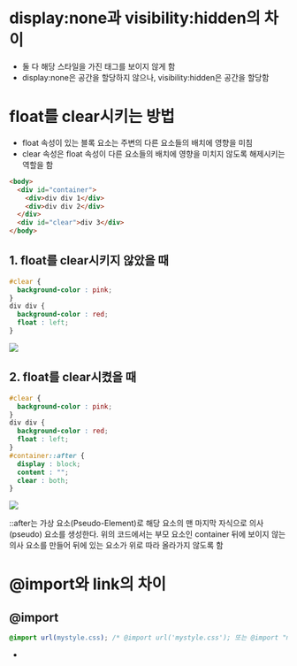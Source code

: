# display:none과 visibility:hidden의 차이
* 둘 다 해당 스타일을 가진 태그를 보이지 않게 함
* display:none은 공간을 할당하지 않으나, visibility:hidden은 공간을 할당함

# float를 clear시키는 방법
* float 속성이 있는 블록 요소는 주변의 다른 요소들의 배치에 영향을 미침
* clear 속성은 float 속성이 다른 요소들의 배치에 영향을 미치지 않도록 해제시키는 역할을 함
```html
<body>
  <div id="container">
    <div>div div 1</div>
    <div>div div 2</div>
  </div>
  <div id="clear">div 3</div>
</body>
```
## 1. float를 clear시키지 않았을 때
```css
#clear {
  background-color : pink;
}
div div {
  background-color : red;
  float : left;
}
```
<img src="https://user-images.githubusercontent.com/67459853/104121305-7348c400-5380-11eb-998a-9a53c14353fb.PNG">

## 2. float를 clear시켰을 때
```css
#clear {
  background-color : pink;
}
div div {
  background-color : red;
  float : left;
}
#container::after {
  display : block;
  content : "";
  clear : both;
}
```
<img src="https://user-images.githubusercontent.com/67459853/104121307-7479f100-5380-11eb-81f2-fa833eae716c.PNG">

::after는 가상 요소(Pseudo-Element)로 해당 요소의 맨 마지막 자식으로 의사(pseudo) 요소를 생성한다. 위의 코드에서는 부모 요소인 container 뒤에 보이지 않는 의사 요소를 만들어 뒤에 있는 요소가 위로 따라 올라가지 않도록 함

# @import와 link의 차이
## @import
```css
@import url(mystyle.css); /* @import url('mystyle.css'); 또는 @import "mystyle.css";도 가능 */
```
* <style> 안에서만 사용되며, 그렇기 때문에 CSS 파일 내부에서도 @import를 사용할 수 있음
* 직렬방식으로 다운로드하여 로딩 속도가 비교적 긺.
* 여러 개의 @import 사용시 일부 브라우저(IE)에서 다운로드 순서가 달라 문제가 발생할 수 있음
* 일부 브라우저(Microsoft Edge)에서 @import 방식을 처리하지 못함

## link
```html
<head>
  <link href="mystyle.css" type="text/css" rel="stylesheet">
</head>
```
* type="text/css"는 불러오는 파일이 CSS 언어로 작성된 텍스트 파일임을 알려줌
* rel="stylesheet"는 불러오는 파일이 스타일 시트임을 알려줌
* 종료 태그(\</link\>)가 없음
* 병렬방식으로 다운로드하여 로딩 속도가 비교적 빠름
* 여러 개의 link를 사용해도 IE에서 동일한 순서로 작동함
* Edge에서도 처리가 가능한 방식임

# negative margins(음수 margin)
* margin-top/margin-left 속성에 음수를 지정하면 위쪽/왼쪽으로 요소가 이동함
```html
<div id="wrap">
    <div id="box"></div>
</div>
```
```css
div {
    width: 100px;
    height: 100px;
}
#wrap {
    position: relative;
    top: 50px; left: 50px;
    border: 5px solid black;
}
#box {
    background-color: pink;
    margin-left: -50px;
}
```
<img src="https://user-images.githubusercontent.com/67459853/109996465-9b3a1f80-7d52-11eb-9052-adf141ac7d0d.PNG">

```css
#box {
    background-color: pink;
    margin-top: -50px;
}
```
<img src="https://user-images.githubusercontent.com/67459853/109996463-9b3a1f80-7d52-11eb-84ab-4f41cf4ccb98.PNG">

* width 속성을 지정하지 않고 margin-left/margin-right 속성에 음수를 지정하면 요소의 width가 증가함
```css
div {
    height: 100px;
}
#wrap {
    width: 100px;
    position: relative;
    top: 50px; left: 50px;
    border: 5px solid black;
}
#box {
    background-color: pink;
    margin-left: -50px;
}
```
<img src="https://user-images.githubusercontent.com/67459853/109996462-9aa18900-7d52-11eb-849c-872b4d034978.PNG">

```css
#box {
    background-color: pink;
    margin-right: -50px;
}
```
<img src="https://user-images.githubusercontent.com/67459853/109996460-9aa18900-7d52-11eb-8c3b-e3309e46d11b.PNG">

* margin-bototm/margin-right 속성에 음수를 지정하면 다음에 오는 요소를 끌어당김
```html
<div id="box1"></div>
<div id="box2"></div>
```
```css
div {
    display: inline-block;
    width: 100px;
    height: 100px;
}
#box1 {
    background-color: pink;
    margin-right: -50px;
}
#box2 {
    background-color: skyblue;
}
```
<img src="https://user-images.githubusercontent.com/67459853/109996472-9bd2b600-7d52-11eb-93d5-2008b17d60bd.PNG">

```css
div {
    width: 100px;
    height: 100px;
}
#box1 {
    background-color: pink;
    margin-bottom: -50px;
}
#box2 {
    background-color: skyblue;
}
```
<img src="https://user-images.githubusercontent.com/67459853/109996468-9bd2b600-7d52-11eb-9302-6c7d3a32611c.PNG">

* float 속성을 적용한 요소에 음수 margin을 지정하면 다음에 오는 float 속성이 적용되지 않은 요소가 float 속성이 적용된 요소의 box를 침범하지 않음
```css
div {
    width: 100px;
    height: 100px;
}
#box1 {
    float: left;
    background-color: pink;
    margin-bottom: -50px;
}
#box2 {
    clear: both;
    background-color: skyblue;
}
```
<img src="https://user-images.githubusercontent.com/67459853/109996458-99705c00-7d52-11eb-86ac-7bbc00aa3a5e.PNG">

# Vendor Prefix
* 아직 CSS 표준으로 인정되지 않은 실험적이고 비표준인 속성에 각 브라우저 제작사별로 별개의 접두어를 붙임
* -webkit- : 웹킷 계열 브라우저(사파리, 크롬)
* -moz- : 모질라(파이어폭스)
* -o- : 오페라
* -ms- : 마이크로소프트(인터넷 익스플로러, 마이크로소프트 엣지)
* 접두어가 붙은 속성은 해당 버전의 브라우저에서 적용되고 다른 브라우저에서는 무시됨
* 접두어가 붙은 속성을 모두 작성한 후에 기본속성을 작성해야 접두어가 붙은 속성이 정상적으로 적용됨
```css
-webkit-box-sizing: border-box;
-moz-box-sizing: border-box;
box-sizing: border-box;
```

# 글자 생략
* 한 줄의 글자수를 제한하는 방법
```css
.text {
    display: block;
    width: 100px;
    white-space: nowrap;
    overflow: hidden;
    text-overflow: ellipsis;
}
```
